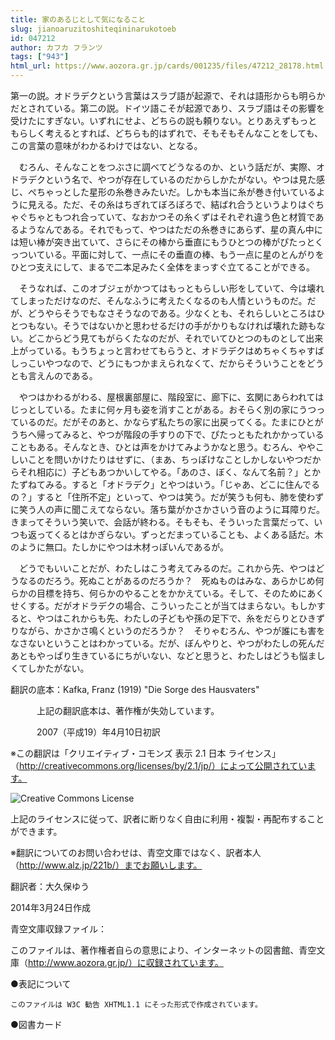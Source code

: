 ```yaml
---
title: 家のあるじとして気になること
slug: jianoaruzitoshiteqininarukotoeb
id: 047212
author: カフカ フランツ
tags: ["943"]
html_url: https://www.aozora.gr.jp/cards/001235/files/47212_28178.html
---
```


第一の説。オドラデクという言葉はスラブ語が起源で、それは語形からも明らかだとされている。第二の説。ドイツ語こそが起源であり、スラブ語はその影響を受けたにすぎない。いずれにせよ、どちらの説も頼りない。とりあえずもっともらしく考えるとすれば、どちらも的はずれで、そもそもそんなことをしても、この言葉の意味がわかるわけではない、となる。

　むろん、そんなことをつぶさに調べてどうなるのか、という話だが、実際、オドラデクという名で、やつが存在しているのだからしかたがない。やつは見た感じ、ぺちゃっとした星形の糸巻きみたいだ。しかも本当に糸が巻き付いているように見える。ただ、その糸はちぎれてぼろぼろで、結ばれ合うというよりはぐちゃぐちゃともつれ合っていて、なおかつその糸くずはそれぞれ違う色と材質であるようなんである。それでもって、やつはただの糸巻きにあらず、星の真ん中には短い棒が突き出ていて、さらにその棒から垂直にもうひとつの棒がぴたっとくっついている。平面に対して、一点にその垂直の棒、もう一点に星のとんがりをひとつ支えにして、まるで二本足みたく全体をまっすぐ立てることができる。

　そうなれば、このオブジェがかつてはもっともらしい形をしていて、今は壊れてしまっただけなのだ、そんなふうに考えたくなるのも人情というものだ。だが、どうやらそうでもなさそうなのである。少なくとも、それらしいところはひとつもない。そうではないかと思わせるだけの手がかりもなければ壊れた跡もない。どこからどう見てもがらくたなのだが、それでいてひとつのものとして出来上がっている。もうちょっと言わせてもらうと、オドラデクはめちゃくちゃすばしっこいやつなので、どうにもつかまえられなくて、だからそういうことをどうとも言えんのである。

　やつはかわるがわる、屋根裏部屋に、階段室に、廊下に、玄関にあらわれてはじっとしている。たまに何ヶ月も姿を消すことがある。おそらく別の家にうつっているのだ。だがそのあと、かならず私たちの家に出戻ってくる。たまにひとがうちへ帰ってみると、やつが階段の手すりの下で、ぴたっともたれかかっていることもある。そんなとき、ひとは声をかけてみようかなと思う。むろん、ややこしいことを問いかけたりはせずに、（まあ、ちっぽけなことしかしないやつだからそれ相応に）子どもあつかいしてやる。「あのさ、ぼく、なんて名前？」とかたずねてみる。すると「オドラデク」とやつはいう。「じゃあ、どこに住んでるの？」すると「住所不定」といって、やつは笑う。だが笑うも何も、肺を使わずに笑う人の声に聞こえてならない。落ち葉がかさかさいう音のように耳障りだ。きまってそういう笑いで、会話が終わる。そもそも、そういった言葉だって、いつも返ってくるとはかぎらない。ずっとだまっていることも、よくある話だ。木のように無口。たしかにやつは木材っぽいんであるが。

　どうでもいいことだが、わたしはこう考えてみるのだ。これから先、やつはどうなるのだろう。死ぬことがあるのだろうか？　死ぬものはみな、あらかじめ何らかの目標を持ち、何らかのやることをかかえている。そして、そのためにあくせくする。だがオドラデクの場合、こういったことが当てはまらない。もしかすると、やつはこれからも先、わたしの子どもや孫の足下で、糸をだらりとひきずりながら、かさかさ鳴くというのだろうか？　そりゃむろん、やつが誰にも害をなさないということはわかっている。だが、ぼんやりと、やつがわたしの死んだあともやっぱり生きているにちがいない、などと思うと、わたしはどうも悩ましくてしかたがない。













翻訳の底本：Kafka, Franz (1919) &quot;Die Sorge des Hausvaters&quot;

　　　上記の翻訳底本は、著作権が失効しています。

　　　2007（平成19）年4月10日初訳

※この翻訳は「クリエイティブ・コモンズ 表示 2.1 日本 ライセンス」（http://creativecommons.org/licenses/by/2.1/jp/）によって公開されています。

![Creative Commons License](http://i.creativecommons.org/l/by/2.1/jp/88x31.png)

上記のライセンスに従って、訳者に断りなく自由に利用・複製・再配布することができます。

※翻訳についてのお問い合わせは、青空文庫ではなく、訳者本人（http://www.alz.jp/221b/）までお願いします。

翻訳者：大久保ゆう

2014年3月24日作成

青空文庫収録ファイル：

このファイルは、著作権者自らの意思により、インターネットの図書館、青空文庫（http://www.aozora.gr.jp/）に収録されています。











●表記について


	このファイルは W3C 勧告 XHTML1.1 にそった形式で作成されています。







●図書カード